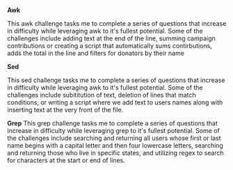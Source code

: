**Awk**

This awk challenge tasks me to complete a series of questions that increase in difficulty while leveraging awk to it's fullest potential. Some of the challenges include adding text at the end of the line, summing campaign contributions or creating a script that automatically sums contirbutions, adds the total in the line and filters for donators by their name

**Sed**

This sed challenge tasks me to complete a series of questions that increase in difficulty while leveraging awk to it's fullest potential. Some of the challenges include subititution of text, deletion of lines that match conditions, or writing a script where we add text to users names along with inserting text at the very front of the file.

**Grep**
This grep challenge tasks me to  complete a series of questions that increase in difficulty while leveraging grep to it's fullest potential. Some of the challenges include searching and returning all users whose first or last name begins with a capital letter and then four lowercase letters, searching and returning those who live in specific states, and utilizing regex to search for characters at the start or end of lines.
